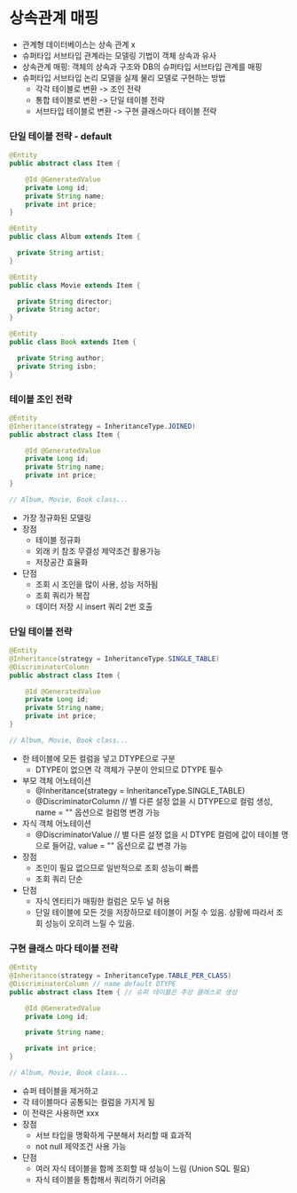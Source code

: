# 상속관계 매핑

- 관계형 데이터베이스는 상속 관계 x
- 슈퍼타입 서브타입 관계라는 모델링 기법이 객체 상속과 유사
- 상속관계 매핑: 객체의 상속과 구조와 DB의 슈퍼타입 서브타입 관계를 매핑
- 슈퍼타입 서브타입 논리 모델을 실제 물리 모델로 구현하는 방법
  - 각각 테이블로 변환 -> 조인 전략
  - 통합 테이블로 변환 -> 단일 테이블 전략
  - 서브타입 테이블로 변환 -> 구현 클래스마다 테이블 전략

### 단일 테이블 전략 - default

```java
@Entity
public abstract class Item {

    @Id @GeneratedValue
    private Long id;
    private String name;
    private int price;
}

@Entity
public class Album extends Item {

  private String artist;
}

@Entity
public class Movie extends Item {

  private String director;
  private String actor;
}

@Entity
public class Book extends Item {

  private String author;
  private String isbn;
}
```

### 테이블 조인 전략

```java
@Entity
@Inheritance(strategy = InheritanceType.JOINED)
public abstract class Item {

    @Id @GeneratedValue
    private Long id;
    private String name;
    private int price;
}

// Album, Movie, Book class...
```

- 가장 정규화된 모델링
- 장점
  - 테이블 정규화
  - 외래 키 참조 무결성 제약조건 활용가능
  - 저장공간 효율화
- 단점
  - 조회 시 조인을 많이 사용, 성능 저하됨
  - 조회 쿼리가 복잡
  - 데이터 저장 시 insert 쿼리 2번 호출

### 단일 테이블 전략

```java
@Entity
@Inheritance(strategy = InheritanceType.SINGLE_TABLE)
@DiscriminatorColumn
public abstract class Item {

    @Id @GeneratedValue
    private Long id;
    private String name;
    private int price;
}

// Album, Movie, Book class...
```

- 한 테이블에 모든 컬럼을 넣고 DTYPE으로 구분
  - DTYPE이 없으면 각 객체가 구분이 안되므로 DTYPE 필수
- 부모 객체 어노테이션
  - @Inheritance(strategy = InheritanceType.SINGLE_TABLE)
  - @DiscriminatorColumn // 별 다른 설정 없을 시 DTYPE으로 컬럼 생성, name = "" 옵션으로 컬럼명 변경 가능
- 자식 객체 어노테이션
  - @DiscriminatorValue // 별 다른 설정 없을 시 DTYPE 컬럼에 값이 테이블 명으로 들어감, value = "" 옵션으로 값 변경 가능
- 장점
  - 조인이 필요 없으므로 일반적으로 조회 성능이 빠름
  - 조회 쿼리 단순
- 단점
  - 자식 엔티티가 매핑한 컬럼은 모두 널 허용
  - 단일 테이블에 모든 것을 저장하므로 테이블이 커질 수 있음. 상황에 따라서 조회 성능이 오히려 느릴 수 있음.

### 구현 클래스 마다 테이블 전략

```java
@Entity
@Inheritance(strategy = InheritanceType.TABLE_PER_CLASS)
@DiscriminatorColumn // name default DTYPE
public abstract class Item { // 슈퍼 테이블은 추상 클래스로 생성

    @Id @GeneratedValue
    private Long id;

    private String name;

    private int price;
}

// Album, Movie, Book class...
```

- 슈퍼 테이블을 제거하고
- 각 테이블마다 공통되는 컬럼을 가지게 됨
- 이 전략은 사용하면 xxx
- 장점
  - 서브 타입을 명확하게 구분해서 처리할 때 효과적
  - not null 제약조건 사용 가능
- 단점
  - 여러 자식 테이블을 함께 조회할 때 성능이 느림 (Union SQL 필요)
  - 자식 테이블을 통합해서 쿼리하기 어려움